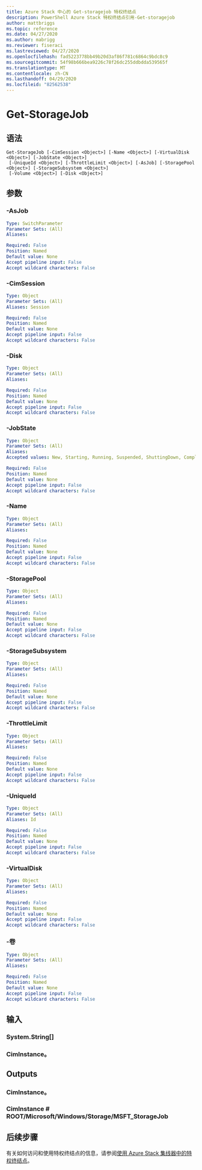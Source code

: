 ```yaml
---
title: Azure Stack 中心的 Get-storagejob 特权终结点
description: PowerShell Azure Stack 特权终结点引用-Get-storagejob
author: mattbriggs
ms.topic: reference
ms.date: 04/27/2020
ms.author: mabrigg
ms.reviewer: fiseraci
ms.lastreviewed: 04/27/2020
ms.openlocfilehash: fad5223778bb49b20d3af86f781c6864c9bdc8c9
ms.sourcegitcommit: 54f98b666bea9226c78f26dc255ddbdda539565f
ms.translationtype: MT
ms.contentlocale: zh-CN
ms.lasthandoff: 04/29/2020
ms.locfileid: "82562538"
---
```

# <a name="get-storagejob"></a>Get-StorageJob

## <a name="syntax"></a>语法

```
Get-StorageJob [-CimSession <Object>] [-Name <Object>] [-VirtualDisk <Object>] [-JobState <Object>]
 [-UniqueId <Object>] [-ThrottleLimit <Object>] [-AsJob] [-StoragePool <Object>] [-StorageSubsystem <Object>]
 [-Volume <Object>] [-Disk <Object>]
```

## <a name="parameters"></a>参数

### <a name="-asjob"></a>-AsJob


```yaml
Type: SwitchParameter
Parameter Sets: (All)
Aliases:

Required: False
Position: Named
Default value: None
Accept pipeline input: False
Accept wildcard characters: False
```

### <a name="-cimsession"></a>-CimSession
 

```yaml
Type: Object
Parameter Sets: (All)
Aliases: Session

Required: False
Position: Named
Default value: None
Accept pipeline input: False
Accept wildcard characters: False
```

### <a name="-disk"></a>-Disk
 

```yaml
Type: Object
Parameter Sets: (All)
Aliases:

Required: False
Position: Named
Default value: None
Accept pipeline input: False
Accept wildcard characters: False
```

### <a name="-jobstate"></a>-JobState
 

```yaml
Type: Object
Parameter Sets: (All)
Aliases:
Accepted values: New, Starting, Running, Suspended, ShuttingDown, Completed, Terminated, Killed, Exception, Service, QueryPending

Required: False
Position: Named
Default value: None
Accept pipeline input: False
Accept wildcard characters: False
```

### <a name="-name"></a>-Name
 

```yaml
Type: Object
Parameter Sets: (All)
Aliases:

Required: False
Position: Named
Default value: None
Accept pipeline input: False
Accept wildcard characters: False
```

### <a name="-storagepool"></a>-StoragePool
 

```yaml
Type: Object
Parameter Sets: (All)
Aliases:

Required: False
Position: Named
Default value: None
Accept pipeline input: False
Accept wildcard characters: False
```

### <a name="-storagesubsystem"></a>-StorageSubsystem
 

```yaml
Type: Object
Parameter Sets: (All)
Aliases:

Required: False
Position: Named
Default value: None
Accept pipeline input: False
Accept wildcard characters: False
```

### <a name="-throttlelimit"></a>-ThrottleLimit
 

```yaml
Type: Object
Parameter Sets: (All)
Aliases:

Required: False
Position: Named
Default value: None
Accept pipeline input: False
Accept wildcard characters: False
```

### <a name="-uniqueid"></a>-UniqueId
 

```yaml
Type: Object
Parameter Sets: (All)
Aliases: Id

Required: False
Position: Named
Default value: None
Accept pipeline input: False
Accept wildcard characters: False
```

### <a name="-virtualdisk"></a>-VirtualDisk
 

```yaml
Type: Object
Parameter Sets: (All)
Aliases:

Required: False
Position: Named
Default value: None
Accept pipeline input: False
Accept wildcard characters: False
```

### <a name="-volume"></a>-卷
 

```yaml
Type: Object
Parameter Sets: (All)
Aliases:

Required: False
Position: Named
Default value: None
Accept pipeline input: False
Accept wildcard characters: False
```

## <a name="inputs"></a>输入

### <a name="systemstring"></a>System.String[]

### <a name="microsoftmanagementinfrastructureciminstance"></a>CimInstance。

## <a name="outputs"></a>Outputs

### <a name="microsoftmanagementinfrastructureciminstance"></a>CimInstance。

### <a name="microsoftmanagementinfrastructureciminstancerootmicrosoftwindowsstoragemsft_storagejob"></a>CimInstance # ROOT/Microsoft/Windows/Storage/MSFT_StorageJob

## <a name="next-steps"></a>后续步骤

有关如何访问和使用特权终结点的信息，请参阅[使用 Azure Stack 集线器中的特权终结点](https://docs.microsoft.com/azure-stack/operator/azure-stack-privileged-endpoint)。